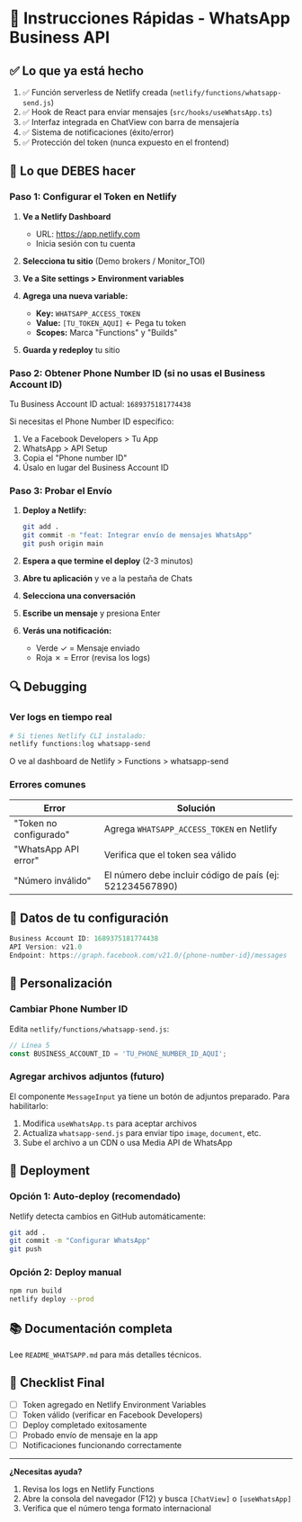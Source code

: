 # 📱 Instrucciones Rápidas - WhatsApp Business API

## ✅ Lo que ya está hecho

1. ✅ Función serverless de Netlify creada (`netlify/functions/whatsapp-send.js`)
2. ✅ Hook de React para enviar mensajes (`src/hooks/useWhatsApp.ts`)
3. ✅ Interfaz integrada en ChatView con barra de mensajería
4. ✅ Sistema de notificaciones (éxito/error)
5. ✅ Protección del token (nunca expuesto en el frontend)

## 🔧 Lo que DEBES hacer

### Paso 1: Configurar el Token en Netlify

1. **Ve a Netlify Dashboard**
   - URL: https://app.netlify.com
   - Inicia sesión con tu cuenta

2. **Selecciona tu sitio** (Demo brokers / Monitor_TOI)

3. **Ve a Site settings > Environment variables**

4. **Agrega una nueva variable:**
   - **Key:** `WHATSAPP_ACCESS_TOKEN`
   - **Value:** `[TU_TOKEN_AQUI]` ← Pega tu token
   - **Scopes:** Marca "Functions" y "Builds"

5. **Guarda y redeploy** tu sitio

### Paso 2: Obtener Phone Number ID (si no usas el Business Account ID)

Tu Business Account ID actual: `1689375181774438`

Si necesitas el Phone Number ID específico:
1. Ve a Facebook Developers > Tu App
2. WhatsApp > API Setup
3. Copia el "Phone number ID"
4. Úsalo en lugar del Business Account ID

### Paso 3: Probar el Envío

1. **Deploy a Netlify:**
   ```bash
   git add .
   git commit -m "feat: Integrar envío de mensajes WhatsApp"
   git push origin main
   ```

2. **Espera a que termine el deploy** (2-3 minutos)

3. **Abre tu aplicación** y ve a la pestaña de Chats

4. **Selecciona una conversación**

5. **Escribe un mensaje** y presiona Enter

6. **Verás una notificación:**
   - Verde ✓ = Mensaje enviado
   - Roja ✗ = Error (revisa los logs)

## 🔍 Debugging

### Ver logs en tiempo real

```bash
# Si tienes Netlify CLI instalado:
netlify functions:log whatsapp-send
```

O ve al dashboard de Netlify > Functions > whatsapp-send

### Errores comunes

| Error | Solución |
|-------|----------|
| "Token no configurado" | Agrega `WHATSAPP_ACCESS_TOKEN` en Netlify |
| "WhatsApp API error" | Verifica que el token sea válido |
| "Número inválido" | El número debe incluir código de país (ej: 521234567890) |

## 📝 Datos de tu configuración

```javascript
Business Account ID: 1689375181774438
API Version: v21.0
Endpoint: https://graph.facebook.com/v21.0/{phone-number-id}/messages
```

## 🎨 Personalización

### Cambiar Phone Number ID

Edita `netlify/functions/whatsapp-send.js`:

```javascript
// Línea 5
const BUSINESS_ACCOUNT_ID = 'TU_PHONE_NUMBER_ID_AQUI';
```

### Agregar archivos adjuntos (futuro)

El componente `MessageInput` ya tiene un botón de adjuntos preparado. Para habilitarlo:

1. Modifica `useWhatsApp.ts` para aceptar archivos
2. Actualiza `whatsapp-send.js` para enviar tipo `image`, `document`, etc.
3. Sube el archivo a un CDN o usa Media API de WhatsApp

## 🚀 Deployment

### Opción 1: Auto-deploy (recomendado)

Netlify detecta cambios en GitHub automáticamente:

```bash
git add .
git commit -m "Configurar WhatsApp"
git push
```

### Opción 2: Deploy manual

```bash
npm run build
netlify deploy --prod
```

## 📚 Documentación completa

Lee `README_WHATSAPP.md` para más detalles técnicos.

## 🎯 Checklist Final

- [ ] Token agregado en Netlify Environment Variables
- [ ] Token válido (verificar en Facebook Developers)
- [ ] Deploy completado exitosamente
- [ ] Probado envío de mensaje en la app
- [ ] Notificaciones funcionando correctamente

---

**¿Necesitas ayuda?**

1. Revisa los logs en Netlify Functions
2. Abre la consola del navegador (F12) y busca `[ChatView]` o `[useWhatsApp]`
3. Verifica que el número tenga formato internacional

